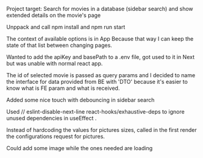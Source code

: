 Project target: Search for movies in a database (sidebar search) and show extended details on the movie's page

Unppack and call npm install and npm run start

The context of available options is in App Because that way I can keep the state of that list between changing pages.

Wanted to add the apiKey and basePath to a .env file, got used to it in Next but was unable with normal react app.

The id of selected movie is passed as query params and I decided to name the interface for data provided from BE with 'DTO' because it's easier to know what is FE param and what is received.

Added some nice touch with debouncing in sidebar search

Used // eslint-disable-next-line react-hooks/exhaustive-deps to ignore unused dependencies in useEffect .

Instead of hardcoding the values for pictures sizes, called in the first render the configurations request for pictures.

Could add some image while the ones needed are loading

